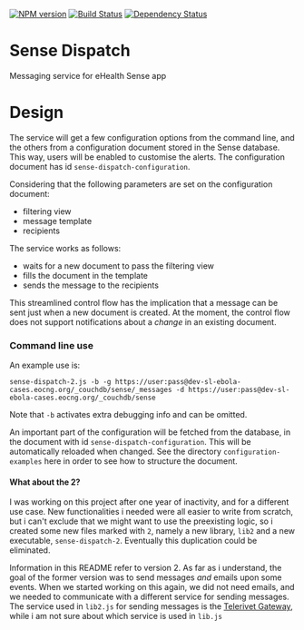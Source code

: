 [![NPM version](https://badge.fury.io/js/sense-dispatch.png)](http://badge.fury.io/js/sense-dispatch)
[![Build Status](https://travis-ci.org/eHealthAfrica/sense-dispatch.png?branch=master)](https://travis-ci.org/eHealthAfrica/sense-dispatch)
[![Dependency Status](https://david-dm.org/eHealthAfrica/sense-dispatch.png)](https://david-dm.org/eHealthAfrica/sense-dispatch)

# Sense Dispatch

Messaging service for eHealth Sense app

# Design

The service will get a few configuration options from the command
line, and the others from a configuration document stored in the Sense
database. This way, users will be enabled to customise the alerts. The
configuration document has id `sense-dispatch-configuration`.

Considering that the following parameters are set on the configuration
document:

- filtering view
- message template
- recipients

The service works as follows:

- waits for a new document to pass the filtering view
- fills the document in the template
- sends the message to the recipients

This streamlined control flow has the implication that a message can
be sent just when a new document is created. At the moment, the
control flow does not support notifications about a *change* in an
existing document.

### Command line use

An example use is:

    sense-dispatch-2.js -b -g https://user:pass@dev-sl-ebola-cases.eocng.org/_couchdb/sense/_messages -d https://user:pass@dev-sl-ebola-cases.eocng.org/_couchdb/sense

Note that `-b` activates extra debugging info and can be omitted.

An important part of the configuration will be fetched from the
database, in the document with id `sense-dispatch-configuration`. This
will be automatically reloaded when changed. See the directory
`configuration-examples` here in order to see how to structure the
document.

#### What about the 2?

I was working on this project after one year of inactivity, and for a
different use case. New functionalities i needed were all easier to
write from scratch, but i can't exclude that we might want to use the
preexisting logic, so i created some new files marked with `2`, namely
a new library, `lib2` and a new executable,
`sense-dispatch-2`. Eventually this duplication could be eliminated.

Information in this README refer to version 2. As far as i understand,
the goal of the former version was to send messages *and* emails upon
some events. When we started working on this again, we did not need
emails, and we needed to communicate with a different service for
sending messages. The service used in `lib2.js` for sending messages
is the [Telerivet
Gateway](https://github.com/eHealthAfrica/telerivet-gateway), while i
am not sure about which service is used in `lib.js`
